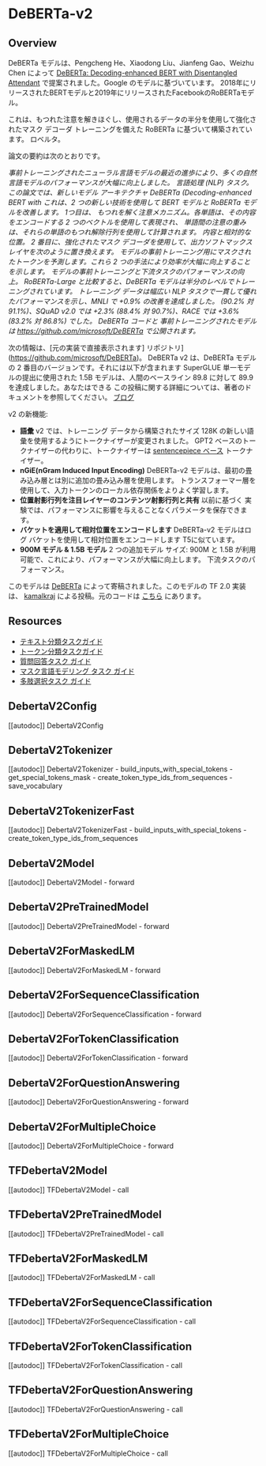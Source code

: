 <!--Copyright 2020 The HuggingFace Team. All rights reserved.

Licensed under the Apache License, Version 2.0 (the "License"); you may not use this file except in compliance with
the License. You may obtain a copy of the License at

http://www.apache.org/licenses/LICENSE-2.0

Unless required by applicable law or agreed to in writing, software distributed under the License is distributed on
an "AS IS" BASIS, WITHOUT WARRANTIES OR CONDITIONS OF ANY KIND, either express or implied. See the License for the
specific language governing permissions and limitations under the License.

⚠️ Note that this file is in Markdown but contain specific syntax for our doc-builder (similar to MDX) that may not be
rendered properly in your Markdown viewer.

-->

# DeBERTa-v2

## Overview

DeBERTa モデルは、Pengcheng He、Xiaodong Liu、Jianfeng Gao、Weizhu Chen によって [DeBERTa: Decoding-enhanced BERT with Disentangled Attendant](https://arxiv.org/abs/2006.03654) で提案されました。Google のモデルに基づいています。
2018年にリリースされたBERTモデルと2019年にリリースされたFacebookのRoBERTaモデル。

これは、もつれた注意を解きほぐし、使用されるデータの半分を使用して強化されたマスク デコーダ トレーニングを備えた RoBERTa に基づいて構築されています。
ロベルタ。

論文の要約は次のとおりです。

*事前トレーニングされたニューラル言語モデルの最近の進歩により、多くの自然言語モデルのパフォーマンスが大幅に向上しました。
言語処理 (NLP) タスク。この論文では、新しいモデル アーキテクチャ DeBERTa (Decoding-enhanced BERT with
これは、2 つの新しい技術を使用して BERT モデルと RoBERTa モデルを改善します。 1つ目は、
もつれを解く注意メカニズム。各単語は、その内容をエンコードする 2 つのベクトルを使用して表現され、
単語間の注意の重みは、それらの単語のもつれ解除行列を使用して計算されます。
内容と相対的な位置。 2 番目に、強化されたマスク デコーダを使用して、出力ソフトマックス レイヤを次のように置き換えます。
モデルの事前トレーニング用にマスクされたトークンを予測します。これら 2 つの手法により効率が大幅に向上することを示します。
モデルの事前トレーニングと下流タスクのパフォーマンスの向上。 RoBERTa-Large と比較すると、DeBERTa モデルは半分のレベルでトレーニングされています。
トレーニング データは幅広い NLP タスクで一貫して優れたパフォーマンスを示し、MNLI で +0.9% の改善を達成しました。
(90.2% 対 91.1%)、SQuAD v2.0 では +2.3% (88.4% 対 90.7%)、RACE では +3.6% (83.2% 対 86.8%) でした。 DeBERTa コードと
事前トレーニングされたモデルは https://github.com/microsoft/DeBERTa で公開されます。*

次の情報は、[元の実装で直接表示されます]
リポジトリ](https://github.com/microsoft/DeBERTa)。 DeBERTa v2 は、DeBERTa モデルの 2 番目のバージョンです。それには以下が含まれます
SuperGLUE 単一モデルの提出に使用された 1.5B モデルは、人間のベースライン 89.8 に対して 89.9 を達成しました。あなたはできる
この投稿に関する詳細については、著者のドキュメントを参照してください。
[ブログ](https://www.microsoft.com/en-us/research/blog/microsoft-deberta-surpasses-human-performance-on-the-superglue-benchmark/)

v2 の新機能:

- **語彙** v2 では、トレーニング データから構築されたサイズ 128K の新しい語彙を使用するようにトークナイザーが変更されました。
  GPT2 ベースのトークナイザーの代わりに、トークナイザーは
  [sentencepiece ベース](https://github.com/google/sentencepiece) トークナイザー。
- **nGiE(nGram Induced Input Encoding)** DeBERTa-v2 モデルは、最初の畳み込み層とは別に追加の畳み込み層を使用します。
  トランスフォーマー層を使用して、入力トークンのローカル依存関係をよりよく学習します。
- **位置射影行列を注目レイヤーのコンテンツ射影行列と共有** 以前に基づく
  実験では、パフォーマンスに影響を与えることなくパラメータを保存できます。
- **バケットを適用して相対位置をエンコードします** DeBERTa-v2 モデルはログ バケットを使用して相対位置をエンコードします
  T5に似ています。
- **900M モデル & 1.5B モデル** 2 つの追加モデル サイズ: 900M と 1.5B が利用可能で、これにより、パフォーマンスが大幅に向上します。
  下流タスクのパフォーマンス。

このモデルは [DeBERTa](https://huggingface.co/DeBERTa) によって寄稿されました。このモデルの TF 2.0 実装は、
[kamalkraj](https://huggingface.co/kamalkraj) による投稿。元のコードは [こちら](https://github.com/microsoft/DeBERTa) にあります。

## Resources
- [テキスト分類タスクガイド](../tasks/sequence_classification)
- [トークン分類タスクガイド](../tasks/token_classification)
- [質問回答タスク ガイド](../tasks/question_answering)
- [マスク言語モデリング タスク ガイド](../tasks/masked_language_modeling)
- [多肢選択タスク ガイド](../tasks/multiple_choice)

## DebertaV2Config

[[autodoc]] DebertaV2Config

## DebertaV2Tokenizer

[[autodoc]] DebertaV2Tokenizer
    - build_inputs_with_special_tokens
    - get_special_tokens_mask
    - create_token_type_ids_from_sequences
    - save_vocabulary

## DebertaV2TokenizerFast

[[autodoc]] DebertaV2TokenizerFast
    - build_inputs_with_special_tokens
    - create_token_type_ids_from_sequences

<frameworkcontent>
<pt>

## DebertaV2Model

[[autodoc]] DebertaV2Model
    - forward

## DebertaV2PreTrainedModel

[[autodoc]] DebertaV2PreTrainedModel
    - forward

## DebertaV2ForMaskedLM

[[autodoc]] DebertaV2ForMaskedLM
    - forward

## DebertaV2ForSequenceClassification

[[autodoc]] DebertaV2ForSequenceClassification
    - forward

## DebertaV2ForTokenClassification

[[autodoc]] DebertaV2ForTokenClassification
    - forward

## DebertaV2ForQuestionAnswering

[[autodoc]] DebertaV2ForQuestionAnswering
    - forward

## DebertaV2ForMultipleChoice

[[autodoc]] DebertaV2ForMultipleChoice
    - forward

</pt>
<tf>

## TFDebertaV2Model

[[autodoc]] TFDebertaV2Model
    - call

## TFDebertaV2PreTrainedModel

[[autodoc]] TFDebertaV2PreTrainedModel
    - call

## TFDebertaV2ForMaskedLM

[[autodoc]] TFDebertaV2ForMaskedLM
    - call

## TFDebertaV2ForSequenceClassification

[[autodoc]] TFDebertaV2ForSequenceClassification
    - call

## TFDebertaV2ForTokenClassification

[[autodoc]] TFDebertaV2ForTokenClassification
    - call

## TFDebertaV2ForQuestionAnswering

[[autodoc]] TFDebertaV2ForQuestionAnswering
    - call

## TFDebertaV2ForMultipleChoice

[[autodoc]] TFDebertaV2ForMultipleChoice
    - call

</tf>
</frameworkcontent>


